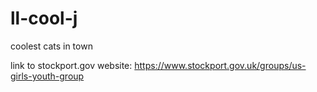 # ll-cool-j
coolest cats in town

link to stockport.gov website: https://www.stockport.gov.uk/groups/us-girls-youth-group
